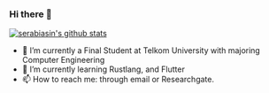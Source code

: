 ### Hi there 👋

<!--
**serabiasin/serabiasin** is a ✨ _special_ ✨ repository because its `README.md` (this file) appears on your GitHub profile.

Here are some ideas to get you started:

- 🔭 I’m currently working on ...
- 🌱 I’m currently learning ...
- 👯 I’m looking to collaborate on ...
- 🤔 I’m looking for help with ...
- 💬 Ask me about ...
- 📫 How to reach me: ...
- 😄 Pronouns: ...
- ⚡ Fun fact: ...
-->
[![serabiasin's github stats](https://github-readme-stats.vercel.app/api?username=serabiasin&theme=blue-green&show_icons=true)](https://github.com/serabiasin/github-readme-stats)



- 🔭 I’m currently a Final Student at Telkom University with majoring Computer Engineering
- 🌱 I’m currently learning Rustlang, and Flutter 
- 📫 How to reach me: through email or Researchgate.
